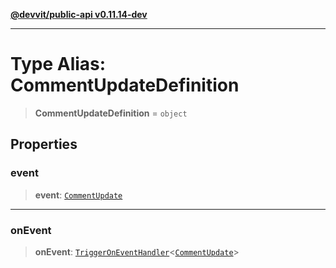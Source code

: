 [**@devvit/public-api v0.11.14-dev**](../README.md)

---

# Type Alias: CommentUpdateDefinition

> **CommentUpdateDefinition** = `object`

## Properties

<a id="event"></a>

### event

> **event**: [`CommentUpdate`](CommentUpdate.md)

---

<a id="onevent"></a>

### onEvent

> **onEvent**: [`TriggerOnEventHandler`](TriggerOnEventHandler.md)\<[`CommentUpdate`](../@devvit/namespaces/EventTypes/interfaces/CommentUpdate.md)\>

